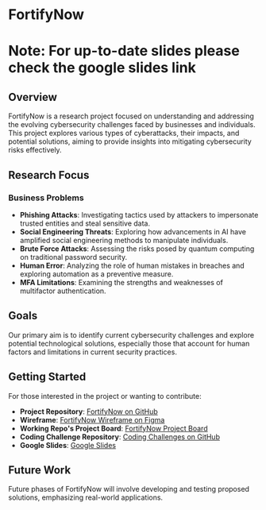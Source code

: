 
# FortifyNow

# Note: For up-to-date slides please check the google slides link 

## Overview
FortifyNow is a research project focused on understanding and addressing the evolving cybersecurity challenges faced by businesses and individuals. This project explores various types of cyberattacks, their impacts, and potential solutions, aiming to provide insights into mitigating cybersecurity risks effectively.

## Research Focus

### Business Problems
- **Phishing Attacks**: Investigating tactics used by attackers to impersonate trusted entities and steal sensitive data.
- **Social Engineering Threats**: Exploring how advancements in AI have amplified social engineering methods to manipulate individuals.
- **Brute Force Attacks**: Assessing the risks posed by quantum computing on traditional password security.
- **Human Error**: Analyzing the role of human mistakes in breaches and exploring automation as a preventive measure.
- **MFA Limitations**: Examining the strengths and weaknesses of multifactor authentication.

## Goals
Our primary aim is to identify current cybersecurity challenges and explore potential technological solutions, especially those that account for human factors and limitations in current security practices.

## Getting Started

For those interested in the project or wanting to contribute:

- **Project Repository**: [FortifyNow on GitHub](https://github.com/AD-Archer/FortifyNow)
- **Wireframe**: [FortifyNow Wireframe on Figma](https://www.figma.com/design/0zgf6t27bsBnxU3dCALsmT/FortifyNow?node-id=0-1&t=6a4APbm8cTAFTNLp-1)
- **Working Repo's Project Board**: [FortifyNow Project Board](https://github.com/users/AD-Archer/projects/6)
- **Coding Challenge Repository**: [Coding Challenges on GitHub](https://github.com/AD-Archer/coding-challenge)
- **Google Slides**: [Google Slides](https://docs.google.com/presentation/d/1ucSug63Ii_MAXpVdL1SOXJMzMgpiOaQdZff3tYi-9Cs/edit?usp=sharing)
## Future Work
Future phases of FortifyNow will involve developing and testing proposed solutions, emphasizing real-world applications.

